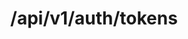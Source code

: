 ---
title: /api/v1/auth/tokens
position: 1.3
type: delete
description: Xóa token hiện tại
content_markdown: |-
  API sử dụng để xóa token đang sử dụng
left_code_blocks:
  - code_block: |-
      r = requests.delete("http://portalurl/api/v1/auth/tokens", token="YOUR_TOKEN_KEY")
      print r.text
    title: Python
    language: python
---